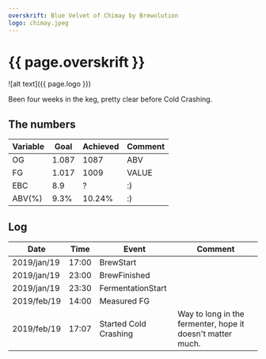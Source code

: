 ```yaml
---
overskrift: Blue Velvet of Chimay by Brewolution
logo: chimay.jpeg
---
```


# {{ page.overskrift }}

![alt text]({{ page.logo }})

Been four weeks in the keg, pretty clear before Cold Crashing.

## The numbers

| Variable | Goal   | Achieved | Comment |
|---       |---     |---       |---      |
| OG       | 1.087  | 1087     | ABV     |
| FG       | 1.017  | 1009     | VALUE   |
| EBC      | 8.9    | ?        | :)      |
| ABV(%)   | 9.3%   | 10.24%   | :)      |

## Log

| Date          | Time      | Event                 | Comment
|---            |---        |---                    |---
| 2019/jan/19   | 17:00     | BrewStart             |
| 2019/jan/19   | 23:00     | BrewFinished          |
| 2019/jan/19   | 23:30     | FermentationStart     |
| 2019/feb/19   | 14:00     | Measured FG           |
| 2019/feb/19   | 17:07     | Started Cold Crashing | Way to long in the fermenter, hope it doesn't matter much.
